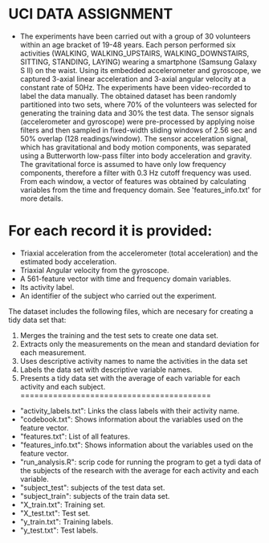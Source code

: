 UCI DATA ASSIGNMENT
======================================
- The experiments have been carried out with a group of 30 volunteers within an age bracket of 19-48 years. Each person performed six activities (WALKING, WALKING_UPSTAIRS, WALKING_DOWNSTAIRS, SITTING, STANDING, LAYING) wearing a smartphone (Samsung Galaxy S II) on the waist. Using its embedded accelerometer and gyroscope, we captured 3-axial linear acceleration and 3-axial angular velocity at a constant rate of 50Hz. The experiments have been video-recorded to label the data manually. The obtained dataset has been randomly partitioned into two sets, where 70% of the volunteers was selected for generating the training data and 30% the test data. The sensor signals (accelerometer and gyroscope) were pre-processed by applying noise filters and then sampled in fixed-width sliding windows of 2.56 sec and 50% overlap (128 readings/window). The sensor acceleration signal, which has gravitational and body motion components, was separated using a Butterworth low-pass filter into body acceleration and gravity. The gravitational force is assumed to have only low frequency components, therefore a filter with 0.3 Hz cutoff frequency was used. From each window, a vector of features was obtained by calculating variables from the time and frequency domain. See 'features_info.txt' for more details. 

For each record it is provided:
======================================

- Triaxial acceleration from the accelerometer (total acceleration) and the estimated body acceleration.
- Triaxial Angular velocity from the gyroscope. 
- A 561-feature vector with time and frequency domain variables. 
- Its activity label. 
- An identifier of the subject who carried out the experiment.

The dataset includes the following files, which are necesary for creating a tidy data set that:
1) Merges the training and the test sets to create one data set.
2) Extracts only the measurements on the mean and standard deviation for each measurement.
3) Uses descriptive activity names to name the activities in the data set
4) Labels the data set with descriptive variable names.
5) Presents a tidy data set with the average of each variable for each activity and each subject.
=========================================

- "activity_labels.txt": Links the class labels with their activity name.
- "codebook.txt": Shows information about the variables used on the feature vector.
- "features.txt": List of all features.
- "features_info.txt": Shows information about the variables used on the feature vector.
- "run_analysis.R": scrip code for running the program to get a tydi data of the subjects of the research with the average for each activity and each variable.
- "subject_test": subjects of the test data set.
- "subject_train": subjects of the train data set.
- "X_train.txt": Training set.
- "X_test.txt": Test set.
- "y_train.txt": Training labels.
- "y_test.txt": Test labels.
